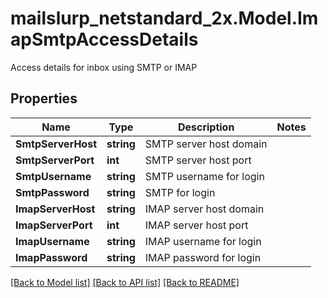 # mailslurp_netstandard_2x.Model.ImapSmtpAccessDetails
Access details for inbox using SMTP or IMAP

## Properties

Name | Type | Description | Notes
------------ | ------------- | ------------- | -------------
**SmtpServerHost** | **string** | SMTP server host domain | 
**SmtpServerPort** | **int** | SMTP server host port | 
**SmtpUsername** | **string** | SMTP username for login | 
**SmtpPassword** | **string** | SMTP  for login | 
**ImapServerHost** | **string** | IMAP server host domain | 
**ImapServerPort** | **int** | IMAP server host port | 
**ImapUsername** | **string** | IMAP username for login | 
**ImapPassword** | **string** | IMAP password for login | 

[[Back to Model list]](../README#documentation-for-models) [[Back to API list]](../README#documentation-for-api-endpoints) [[Back to README]](../README)


